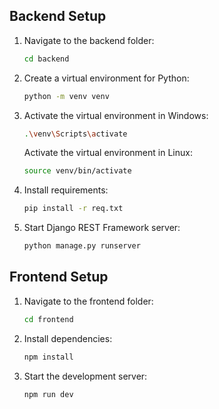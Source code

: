 ## Backend Setup

1. Navigate to the backend folder:
    ```bash
    cd backend
    ```

2. Create a virtual environment for Python:
    ```bash
    python -m venv venv
    ```

3. Activate the virtual environment in Windows:
    ```bash
    .\venv\Scripts\activate
    ```

   Activate the virtual environment in Linux:
    ```bash
    source venv/bin/activate
    ```

4. Install requirements:
    ```bash
    pip install -r req.txt
    ```

5. Start Django REST Framework server:
    ```bash
    python manage.py runserver
    ```

## Frontend Setup

1. Navigate to the frontend folder:
    ```bash
    cd frontend
    ```

2. Install dependencies:
    ```bash
    npm install
    ```

3. Start the development server:
    ```bash
    npm run dev
    ```


